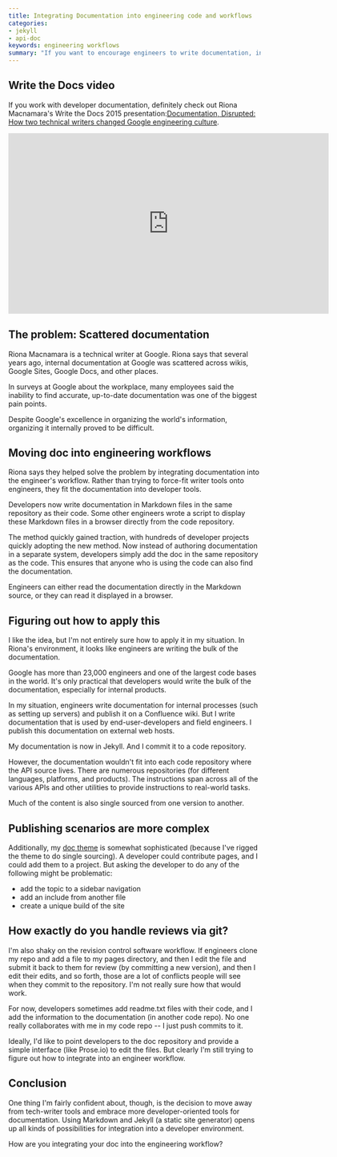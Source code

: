 ```yaml
---
title: Integrating Documentation into engineering code and workflows
categories:
- jekyll
- api-doc
keywords: engineering workflows
summary: "If you want to encourage engineers to write documentation, integrate your writing tools and process into their toolchain and workflow."
---
```


## Write the Docs video
If you work with developer documentation, definitely check out Riona Macnamara's Write the Docs 2015 presentation:[Documentation, Disrupted: How two technical writers changed Google engineering culture](https://www.youtube.com/watch?v=EnB8GtPuauw).

<iframe width="640" height="360" src="https://www.youtube.com/embed/EnB8GtPuauw" frameborder="0" allowfullscreen></iframe>

## The problem: Scattered documentation

Riona Macnamara is a technical writer at Google. Riona says that several years ago, internal documentation at Google was scattered across wikis, Google Sites, Google Docs, and other places. 

In surveys at Google about the workplace, many employees said the inability to find accurate, up-to-date documentation was one of the biggest pain points.

Despite Google's excellence in organizing the world's information, organizing it internally proved to be difficult.

## Moving doc into engineering workflows

Riona says they helped solve the problem by integrating documentation into the engineer's workflow. Rather than trying to force-fit writer tools onto engineers, they fit the documentation into developer tools. 

Developers now write documentation in Markdown files in the same repository as their code. Some other engineers wrote a script to display these Markdown files in a browser directly from the code repository.

The method quickly gained traction, with hundreds of developer projects quickly adopting the new method. Now instead of authoring documentation in a separate system, developers simply add the doc in the same repository as the code. This ensures that anyone who is using the code can also find the documentation.

Engineers can either read the documentation directly in the Markdown source, or they can read it displayed in a browser. 

## Figuring out how to apply this

I like the idea, but I'm not entirely sure how to apply it in my situation. In Riona's environment, it looks like engineers are writing the bulk of the documentation. 

Google has more than 23,000 engineers and one of the largest code bases in the world. It's only practical that developers would write the bulk of the documentation, especially for internal products.

In my situation, engineers write documentation for internal processes (such as setting up servers) and publish it on a Confluence wiki. But I write documentation that is used by end-user-developers and field engineers. I publish this documentation on external web hosts.

My documentation is now in Jekyll. And I commit it to a code repository.

However, the documentation wouldn't fit into each code repository where the API source lives. There are numerous repositories (for different languages, platforms, and products). The instructions span across all of the various APIs and other utilities to provide instructions to real-world tasks.

Much of the content is also single sourced from one version to another.

## Publishing scenarios are more complex

Additionally, my [doc theme](http://tomjohnson1492.github.io/documentation-theme-jekyll/) is somewhat sophisticated (because I've rigged the theme to do single sourcing). A developer could contribute pages, and I could add them to a project. But asking the developer to do any of the following might be problematic: 

- add the topic to a sidebar navigation
- add an include from another file
- create a unique build of the site

## How exactly do you handle reviews via git?

I'm also shaky on the revision control software workflow. If engineers clone my repo and add a file to my pages directory, and then I edit the file and submit it back to them for review (by committing a new version), and then I edit their edits, and so forth, those are a lot of conflicts people will see when they commit to the repository. I'm not really sure how that would work.

For now, developers sometimes add readme.txt files with their code, and I add the information to the documentation (in another code repo). No one really collaborates with me in my code repo -- I just push commits to it. 

Ideally, I'd like to point developers to the doc repository and provide a simple interface (like Prose.io) to edit the files. But clearly I'm still trying to figure out how to integrate into an engineer workflow. 

## Conclusion

One thing I'm fairly confident about, though, is the decision to move away from tech-writer tools and embrace more developer-oriented tools for documentation. Using Markdown and Jekyll (a static site generator) opens up all kinds of possibilities for integration into a developer environment.

How are you integrating your doc into the engineering workflow?